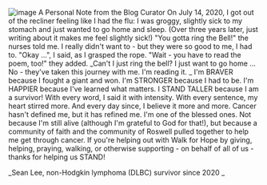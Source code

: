 ![image](https://4grace-my.sharepoint.com/:i:/g/personal/slee_roswellgrace_com/ESiAduXaaZdBinPM8lvZqRoBNeK6ozXUcGT1q9PJDPrABQ?e=V48SMo)
A Personal Note from the Blog Curator
On July 14, 2020, I got out of the recliner feeling like I had the flu: I was groggy, slightly sick to my stomach and just wanted to go home and sleep. (Over three years later, just writing about it makes me feel slightly sick!) 
"You gotta ring the Bell!" the nurses told me. 
I really didn't want to - but they were so good to me, I had to. 
"Okay ...", I said, as I grasped the rope. 
"Wait - you have to read the poem, too!" they added. 
_Can't I just ring the bell? I just want to go home ... No - they've taken this journey with me. I'm reading it. _
I'm BRAVER because I fought a giant and won. 
I'm STRONGER because I had to be.
I'm HAPPIER because I've learned what matters.
I STAND TALLER because I am a survivor!
With every word, I said it with intensity. With every sentence, my heart stirred more. And every day since, I believe it more and more. 
Cancer hasn't defined me, but it has refined me. I'm one of the blessed ones. Not because I'm still alive (although I'm grateful to God for that!), but because a community of faith and the community of Roswell pulled together to help me get through cancer. 
If you're helping out with Walk for Hope by giving, helping, praying, walking, or otherwise supporting - on behalf of all of us - thanks for helping us STAND!

_Sean Lee, non-Hodgkin lymphoma (DLBC) survivor since 2020 _